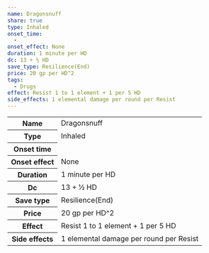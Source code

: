 ```yaml
---
name: Dragonsnuff
share: true
type: Inhaled
onset_time:
  - 
onset_effect: None
duration: 1 minute per HD
dc: 13 + ½ HD
save_type: Resilience(End)
price: 20 gp per HD^2
tags:
  - Drugs
effect: Resist 1 to 1 element + 1 per 5 HD
side_effects: 1 elemental damage per round per Resist
---
```

<p><span dir="ltr" style="overflow-x: auto;"><table><tbody><tr><th dir="ltr">Name</th><td dir="ltr">Dragonsnuff</td></tr><tr><th dir="ltr">Type</th><td dir="ltr">Inhaled</td></tr><tr><th dir="ltr">Onset time</th><td dir="auto"></td></tr><tr><th dir="ltr">Onset effect</th><td dir="ltr">None</td></tr><tr><th dir="ltr">Duration</th><td dir="ltr">1 minute per HD</td></tr><tr><th dir="ltr">Dc</th><td dir="ltr">13 + ½ HD</td></tr><tr><th dir="ltr">Save type</th><td dir="ltr">Resilience(End)</td></tr><tr><th dir="ltr">Price</th><td dir="ltr">20 gp per HD^2</td></tr><tr><th dir="ltr">Effect</th><td dir="ltr">Resist 1 to 1 element + 1 per 5 HD</td></tr><tr><th dir="ltr">Side effects</th><td dir="ltr">1 elemental damage per round per Resist</td></tr></tbody></table></span></p>